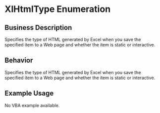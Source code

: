 # XlHtmlType Enumeration

## Business Description
Specifies the type of HTML generated by Excel when you save the specified item to a Web page and whether the item is static or interactive.

## Behavior
Specifies the type of HTML generated by Excel when you save the specified item to a Web page and whether the item is static or interactive.

## Example Usage
No VBA example available.